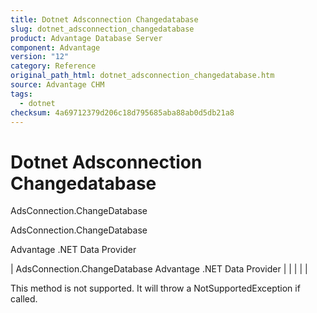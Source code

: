 ```yaml
---
title: Dotnet Adsconnection Changedatabase
slug: dotnet_adsconnection_changedatabase
product: Advantage Database Server
component: Advantage
version: "12"
category: Reference
original_path_html: dotnet_adsconnection_changedatabase.htm
source: Advantage CHM
tags:
  - dotnet
checksum: 4a69712379d206c18d795685aba88ab0d5db21a8
---
```


# Dotnet Adsconnection Changedatabase

AdsConnection.ChangeDatabase

AdsConnection.ChangeDatabase

Advantage .NET Data Provider

| AdsConnection.ChangeDatabase  Advantage .NET Data Provider |  |  |  |  |

This method is not supported. It will throw a NotSupportedException if called.
